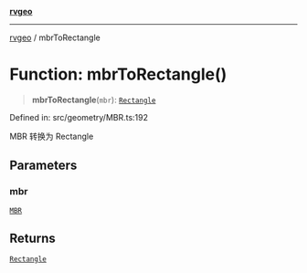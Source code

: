 [**rvgeo**](../README.md)

***

[rvgeo](../globals.md) / mbrToRectangle

# Function: mbrToRectangle()

> **mbrToRectangle**(`mbr`): [`Rectangle`](../type-aliases/Rectangle.md)

Defined in: src/geometry/MBR.ts:192

MBR 转换为 Rectangle

## Parameters

### mbr

[`MBR`](../type-aliases/MBR.md)

## Returns

[`Rectangle`](../type-aliases/Rectangle.md)
